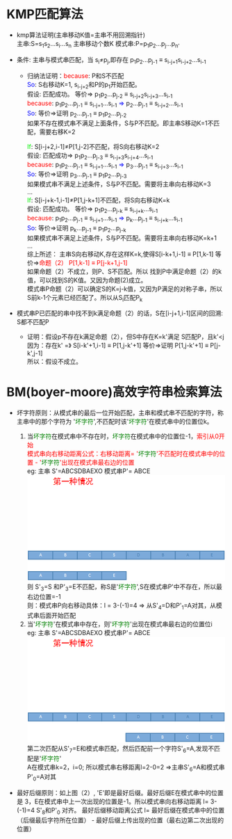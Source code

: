 # KMP匹配算法
   - kmp算法证明(主串移动K值=主串不用回溯指针)</br>
      主串:S=s<sub>1</sub>s<sub>2</sub>...s<sub>i</sub>...s<sub>n</sub> 主串移动个数K 模式串:P=p<sub>1</sub>p<sub>2</sub>...p<sub>j</sub>...p<sub>n'</sub></br>
   - 条件: 主串与模式串匹配，当 s<sub>i</sub>&ne;p<sub>j</sub>,即存在 p<sub>1</sub>p<sub>2</sub>...p<sub>j-1</sub> &equiv; s<sub>i-j+1</sub>s<sub>i-j+2</sub>...s<sub>i-1</sub></br>
   
       - 归纳法证明：<font color=red>because</font>: P和S不匹配</br>
            <font color=blue>So</font>: S右移动K=1, s<sub>i-j+2</sub>和P的p<sub>1</sub>开始匹配。</br>
            假设: 匹配成功。 等价&rArr; p<sub>1</sub>p<sub>2</sub>...p<sub>j-2</sub> &equiv; s<sub>i-j+2</sub>s<sub>i-j+3</sub>...s<sub>i-1</sub></br>
            <font color=red>because</font>: p<sub>1</sub>p<sub>2</sub>...p<sub>j-1</sub> &equiv; s<sub>i-j+1</sub>...s<sub>i-1</sub>
            <font color=blue>&rArr;</font> p<sub>2</sub>...p<sub>j-1</sub> &equiv; s<sub>i-j+2</sub>...s<sub>i-1</sub></br>
            <font color=blue>So</font>: 等价&rArr;证明 p<sub>2</sub>...p<sub>j-1</sub> &equiv; p<sub>1</sub>p<sub>2</sub>...p<sub>j-2</sub></br>
                                        如果不存在模式串不满足上面条件，S与P不匹配。即主串S移动K=1不匹配，需要右移K=2</br>
            
            <font color=gree>If</font>: S[i-j+2,i-1]&ne;P[1,j-2]不匹配，将S向右移动K=2</br>
            假设: 匹配成功&rArr; p<sub>1</sub>p<sub>2</sub>...p<sub>j-3</sub> &equiv; s<sub>i-j+3</sub>s<sub>i-j+4</sub>...s<sub>i-1</sub></br>
            <font color=red>because</font>: p<sub>1</sub>p<sub>2</sub>...p<sub>j-1</sub> &equiv; s<sub>i-j+1</sub>...s<sub>i-1</sub>
            <font color=blue>&rArr;</font> p<sub>3</sub>...p<sub>j-1</sub> &equiv; s<sub>i-j+3</sub>...s<sub>i-1</sub></br>
            <font color=blue>So</font>: 等价&rArr;证明 p<sub>3</sub>...p<sub>j-1</sub> &equiv; p<sub>1</sub>p<sub>2</sub>...p<sub>j-3</sub></br>
                                        如果模式串不满足上述条件，S与P不匹配。需要将主串向右移动K=3</br>
            ...</br>
            <font color=gree>If</font>: S[i-j+k-1,i-1]&ne;P[1,j-k+1]不匹配，将S向右移动K=k</br>
            假设: 匹配成功。 等价&rArr; p<sub>1</sub>p<sub>2</sub>...p<sub>j-k</sub> &equiv; s<sub>i-j+k</sub>...s<sub>i-1</sub></br>
            <font color=red>because</font>: p<sub>1</sub>p<sub>2</sub>...p<sub>j-1</sub> &equiv; s<sub>i-j+1</sub>...s<sub>i-1</sub>
            <font color=blue>&rArr;</font> p<sub>k</sub>...p<sub>j-1</sub> &equiv; s<sub>i-j+k</sub>...s<sub>i-1</sub></br>
            <font color=blue>So</font>: 等价&rArr;证明 p<sub>k</sub>...p<sub>j-1</sub> &equiv; p<sub>1</sub>p<sub>2</sub>...p<sub>j-k</sub></br>
                                              如果模式串不满足上述条件，S与P不匹配。需要将主串向右移动K=k+1</br>
            ...</br>
            综上所述： 主串S向右移动K,存在这样K=k,使得S[i-k+1,i-1] &equiv; P[1,k-1] 等价&rArr;<font color=red>命题（2） P[1,k-1] &equiv; P[j-k+1,j-1]</font></br>
                如果命题（2）不成立，则P、S不匹配。所以 找到P中满足命题（2）的k值，可以找到S的K值。又因为命题(2)成立。</br>
                模式串P命题（2）可以确定S的K=j-k值，又因为P满足的对称子串，所以S前k-1个元素已经匹配了。所以从S<sub>i</sub>匹配P<sub>k</sub></br>
            
            
   - 模式串P已匹配的串中找不到k满足命题（2）的话，S在[i-j+1,i-1]区间的回溯: S都不匹配P</br>
     - 证明：假设p不存在k满足命题（2），但S中存在K=k'满足 S匹配P，且k'<j</br>
        因为：存在k' =》 S[i-k'+1,i-1] &equiv; P[1,j-k'+1]  等价&rArr;证明  P[1,j-k'+1] &equiv; P[j-k',j-1]</br>
        所以：假设不成立。
        
# BM(boyer-moore)高效字符串检索算法
   - 坏字符原则：从模式串的最后一位开始匹配，主串和模式串不匹配的字符，称主串中的那个字符为 '<font color=green>坏字符</font>',不匹配时该'<font color=green>坏字符</font>'在模式串中的位置位k。
        1. 当<font color=green>坏字符</font>在模式串中不存在时，<font color=green>坏字符</font>在模式串中的位置位-1，<font color=red>索引从0开始</font></br>
        <font color=red>模式串向右移动距离公式：右移动距离= '<font color=green>坏字符</font>'不匹配时在模式串中的位置 - '<font color=green>坏字符</font>'出现在模式串最右边的位置</font></br>
        eg: 主串 S'=ABCSDBAEXO  模式串P'= ABCE
        ![](boyer-moore_1.png)</br>
        则 S'<sub>3</sub>=S 和P'<sub>3</sub>=E不匹配，称S是'<font color=green>坏字符</font>',S在模式串P'中不存在，所以最右边位置=-1</br>
        则：模式串P向右移动具体：l = 3-(-1)=4 => 从S'<sub>4</sub>=D和P'<sub>1</sub>=A对其，从模式串后面开始匹配</br>
        2. 当'<font color=green>坏字符</font>'在模式串中存在，则'<font color=green>坏字符</font>'出现在模式串最右边的位置位i</br>
        eg: 主串 S'=ABCSDBAEXO  模式串P'= ABCE
        ![](boyer-moore_2.png)</br>
        第二次匹配从S'<sub>7</sub>=E和模式串匹配，然后匹配前一个字符S'<sub>6</sub>=A,发现不匹配是'<font color=green>坏字符</font>'</br>
        A在模式串k=2，i=0; 所以模式串右移距离l=2-0=2 =>主串S'<sub>6</sub>=A和模式串P'<sub>0</sub>=A对其
   
   - 最好后缀原则：如上图（2）, 'E'即是最好后缀。最好后缀E在模式串中的位置是 3，E在模式串中上一次出现的位置是-1。所以模式串向右移动距离 l= 3-(-1)=4
     S'<sub>8</sub>和P'<sub>0</sub> 对齐。
     最好后缀移动距离公式 l= 最好后缀在模式串中的位置（后缀最后字符所在位置） - 最好后缀上传出现的位置（最右边第二次出现的位置）